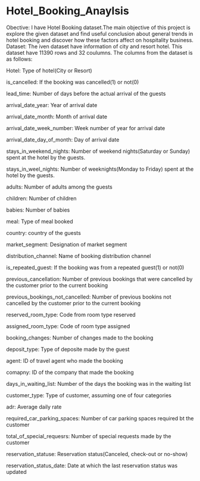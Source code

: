 # Hotel_Booking_Anaylsis
Obective:
I have Hotel Booking dataset.The main objective of this project is explore the given dataset and find useful conclusion about general trends in hotel booking and discover how these factors affect on hospitality business.
Dataset:
The iven dataset have information of city and resort hotel. This dataset have 11390 rows and 32 coulumns. The columns from the dataset is as follows:

Hotel: Type of hotel(City or Resort)

is_cancelled: If the booking was cancelled(1) or not(0)

lead_time: Number of days before the actual arrival of the guests

arrival_date_year: Year of arrival date

arrival_date_month: Month of arrival date

arrival_date_week_number: Week number of year for arrival date

arrival_date_day_of_month: Day of arrival date

stays_in_weekend_nights: Number of weekend nights(Saturday or Sunday) spent at the hotel by the guests.

stays_in_weel_nights: Number of weeknights(Monday to Friday) spent at the hotel by the guests.

adults: Number of adults among the guests

children: Number of children

babies: Number of babies

meal: Type of meal booked

country: country of the guests

market_segment: Designation of market segment

distribution_channel: Name of booking distribution channel

is_repeated_guest: If the booking was from a repeated guest(1) or not(0)

previous_cancellation: Number of previous bookings that were cancelled by the customer prior to the current booking

previous_bookings_not_cancelled: Number of previous bookins not cancelled by the customer prior to the current booking

reserved_room_type: Code from room type reserved

assigned_room_type: Code of room type assigned

booking_changes: Number of changes made to the booking

deposit_type: Type of deposite made by the guest

agent: ID of travel agent who made the booking

comapny: ID of the company that made the booking

days_in_waiting_list: Number of the days the booking was in the waiting list

customer_type: Type of customer, assuming one of four categories

adr: Average daily rate

required_car_parking_spaces: Number of car parking spaces required bt the customer

total_of_special_requesrs: Number of special requests made by the customer

reservation_statuse: Reservation status(Canceled, check-out or no-show)

reservation_status_date: Date at which the last reservation status was updated
